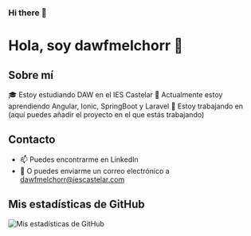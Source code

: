 ### Hi there 👋

# Hola, soy dawfmelchorr 👋

## Sobre mí
🎓 Estoy estudiando DAW en el IES Castelar
🌱 Actualmente estoy aprendiendo Angular, Ionic, SpringBoot y Laravel
🔭 Estoy trabajando en (aquí puedes añadir el proyecto en el que estás trabajando)

## Contacto
- 📫 Puedes encontrarme en LinkedIn
- 📧 O puedes enviarme un correo electrónico a dawfmelchorr@iescastelar.com

## Mis estadísticas de GitHub
![Mis estadísticas de GitHub](https://github-readme-stats.vercel.app/api?username=dawfmelchorr&show_icons=true)
